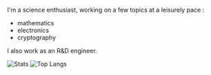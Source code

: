 I'm a science enthusiast, working on a few topics at a leisurely pace :
- mathematics
- electronics
- cryptography

I also work as an R&D engineer.

![Stats](https://github-readme-stats.vercel.app/api?username=nimisbert&show_icons=true&theme=transparent&line_height=18)
![Top Langs](https://github-readme-stats.vercel.app/api/top-langs/?username=nimisbert&layout=compact)
